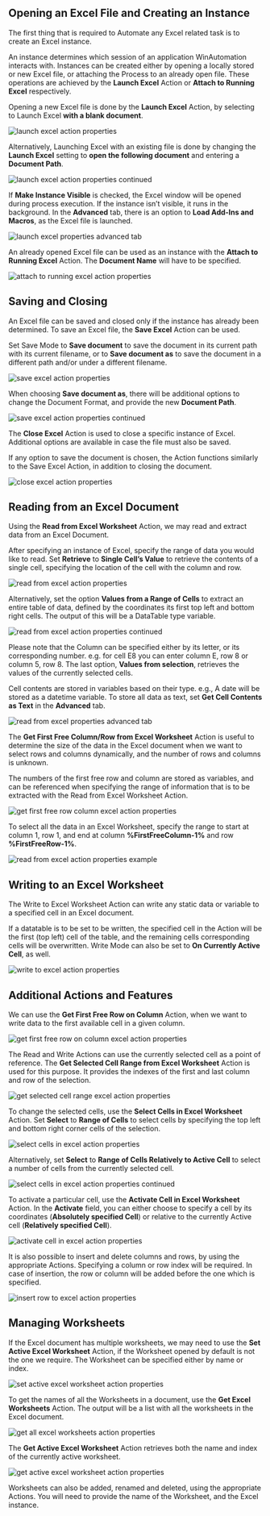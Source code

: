 ## Opening an Excel File and Creating an Instance

The first thing that is required to Automate any Excel related task is to create an Excel instance. 

An instance determines which session of an application WinAutomation interacts with. Instances can be created either by opening a locally stored or new Excel file, or attaching the Process to an already open file. These operations are achieved by the **Launch Excel** Action or **Attach to Running Excel** respectively.

Opening a new Excel file is done by the **Launch Excel** Action, by selecting to Launch Excel **with a blank document**.
 
![launch excel action properties](..\media\launch-excel-action-properties.png)
 

Alternatively, Launching Excel with an existing file is done by changing the **Launch Excel** setting to **open the following document** and entering a **Document Path**.

![launch excel action properties continued](..\media\launch-excel-action-properties-continued.png)

If **Make Instance Visible** is checked, the Excel window will be opened during process execution. If the instance isn’t visible, it runs in the background.
In the **Advanced** tab, there is an option to **Load Add-Ins and Macros**, as the Excel file is launched.
 
![launch excel properties advanced tab](..\media\launch-excel-properties-advanced-tab.png)

An already opened Excel file can be used as an instance with the **Attach to Running Excel** Action. The **Document Name** will have to be specified.
 
![attach to running excel action properties](..\media\attach-to-running-excel-action-properties.png)

## Saving and Closing

An Excel file can be saved and closed only if the instance has already been determined. To save an Excel file, the **Save Excel** Action can be used. 

Set Save Mode to **Save document** to save the document in its current path with its current filename, or to **Save document as** to save the document in a different path and/or under a different filename.
 
![save excel action properties](..\media\save-excel-action-properties.png)

When choosing **Save document as**, there will be additional options to change the Document Format, and provide the new **Document Path**.
  
![save excel action properties continued](..\media\save-excel-action-properties-continued.png)

The **Close Excel** Action is used to close a specific instance of Excel. Additional options are available in case the file must also be saved.

 If any option to save the document is chosen, the Action functions similarly to the Save Excel Action, in addition to closing the document.
  
![close excel action properties](..\media\close-excel-action-properties.png)

## Reading from an Excel Document

Using the **Read from Excel Worksheet** Action, we may read and extract data from an Excel Document. 

After specifying an instance of Excel, specify the range of data you would like to read. Set **Retrieve** to **Single Cell’s Value** to retrieve the contents of a single cell, specifying the location of the cell with the column and row.

![read from excel action properties](..\media\read-from-excel-action-properties.png)

Alternatively, set the option **Values from a Range of Cells** to extract an entire table of data, defined by the coordinates its first top left and bottom right cells. The output of this will be a DataTable type variable.
  
![read from excel action properties continued](..\media\read-from-excel-action-properties-continued.png)

Please note that the Column can be specified either by its letter, or its corresponding number. e.g. for cell E8 you can enter column E, row 8 or column 5, row 8.
The last option, **Values from selection**, retrieves the values of the currently selected cells.

Cell contents are stored in variables based on their type. e.g., A date will be stored as a datetime variable. To store all data as text, set **Get Cell Contents as Text** in the **Advanced** tab.
  
![read from excel properties advanced tab](..\media\read-from-excel-properties-advanced-tab.png)
 

The **Get First Free Column/Row from Excel Worksheet** Action is useful to determine the size of the data in the Excel document when we want to select rows and columns dynamically, and the number of rows and columns is unknown.

The numbers of the first free row and column are stored as variables, and can be referenced when specifying the range of information that is to be extracted with the Read from Excel Worksheet Action.
  
![get first free row column excel action properties](..\media\get-first-free-row-column-excel-action-properties.png)

To select all the data in an Excel Worksheet, specify the range to start at column 1, row 1, and end at column **%FirstFreeColumn-1%** and row **%FirstFreeRow-1%**.
  
![read from excel action properties example](..\media\read-from-excel-action-properties-example.png)

## Writing to an Excel Worksheet

The Write to Excel Worksheet Action can write any static data or variable to a specified cell in an Excel document. 

If a datatable is to be set to be written, the specified cell in the Action will be the first (top left) cell of the table, and the remaining cells corresponding cells will be overwritten. Write Mode can also be set to **On Currently Active Cell**, as well.
  
![write to excel action properties](..\media\write-to-excel-action-properties.png)

## Additional Actions and Features

We can use the **Get First Free Row on Column** Action, when we want to write data to the first available cell in a given column.
  
![get first free row on column excel action properties](..\media\get-first-free-row-on-column-excel-action-properties.png)

The Read and Write Actions can use the currently selected cell as a point of reference. The **Get Selected Cell Range from Excel Worksheet** Action is used for this purpose. It provides the indexes of the first and last column and row of the selection.
  
![get selected cell range excel action properties](..\media\get-selected-cell-range-excel-action-properties.png)

To change the selected cells, use the **Select Cells in Excel Worksheet** Action. Set **Select** to **Range of Cells** to select cells by specifying the top left and bottom right corner cells of the selection.
  
![select cells in excel action properties](..\media\select-cells-in-excel-action-properties.png)

Alternatively, set **Select** to **Range of Cells Relatively to Active Cell** to select a number of cells from the currently selected cell.
  
![select cells in excel action properties continued](..\media\select-cells-in-excel-action-properties-continued.png)

To activate a particular cell, use the **Activate Cell in Excel Worksheet** Action. In the **Activate** field, you can either choose to specify a cell by its coordinates (**Absolutely specified Cell**) or relative to the currently Active cell (**Relatively specified Cell**).
  
![activate cell in excel action properties](..\media\activate-cell-in-excel-action-properties.png)

It is also possible to insert and delete columns and rows, by using the appropriate Actions. Specifying a column or row index will be required. In case of insertion, the row or column will be added before the one which is specified.
  
![insert row to excel action properties](..\media\insert-row-to-excel-action-properties.png)

## Managing Worksheets

If the Excel document has multiple worksheets, we may need to use the **Set Active Excel Worksheet** Action, if the Worksheet opened by default is not the one we require. The Worksheet can be specified either by name or index.
  
![set active excel worksheet action properties](..\media\set-active-excel-worksheet-action-properties.png)

To get the names of all the Worksheets in a document, use the **Get Excel Worksheets** Action. The output will be a list with all the worksheets in the Excel document.
  
![get all excel worksheets action properties](..\media\get-all-excel-worksheets-action-properties.png)

The **Get Active Excel Worksheet** Action retrieves both the name and index of the currently active worksheet.
  
![get active excel worksheet action properties](..\media\get-active-excel-worksheet-action-properties.png)

Worksheets can also be added, renamed and deleted, using the appropriate Actions. You will need to provide the name of the Worksheet, and the Excel instance.